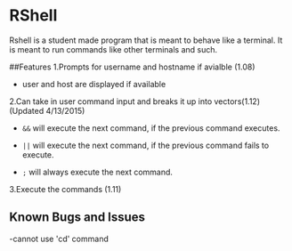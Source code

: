 # RShell

Rshell is a student made program that is meant to behave like a terminal. It is meant to run commands like other terminals and such.

##Features
1.Prompts for username and hostname if avialble (1.08)  
- user and host are displayed if available  

2.Can take in user command input and breaks it up into vectors(1.12)  (Updated 4/13/2015)  
- `&&` will execute the next command, if the previous command executes.

- `||` will execute the next command, if the previous command fails to execute.

- `;` will always execute the next command.  

3.Execute the commands (1.11)

## Known Bugs and Issues  
-cannot use 'cd' command  

